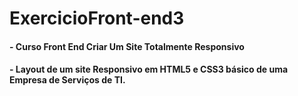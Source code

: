 # ExercicioFront-end3
#### - Curso Front End Criar Um Site Totalmente Responsivo
#### - Layout de um site Responsivo em HTML5 e CSS3 básico de uma Empresa de Serviços de TI.
